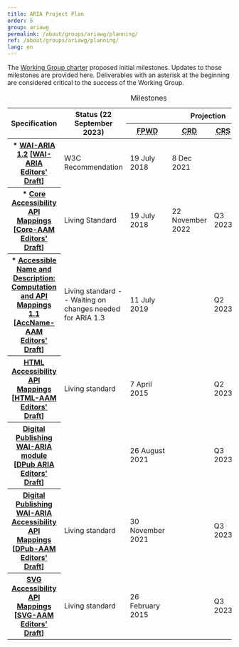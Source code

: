 ```yaml
---
title: ARIA Project Plan
order: 5
group: ariawg
permalink: /about/groups/ariawg/planning/
ref: /about/groups/ariawg/planning/
lang: en
---
```


The [Working Group charter](https://www.w3.org/WAI/ARIA/charter#milestones) proposed initial milestones. Updates to those milestones are provided here. Deliverables with an asterisk at the beginning are considered critical to the success of the Working Group.

<table>
  <caption>
    Milestones
  </caption>
  <thead>
    <tr>
      <th rowspan="2" scope="col">
        Specification
      </th>
      <th rowspan="2" scope="col">
        Status (22 September 2023)
      </th>
      <th colspan="5" scope="colgroup">
        Projection
      </th>
    </tr>
    <tr>
      <th scope="col">
        <abbr title="First Working Draft">FPWD</abbr>
      </th>
      <th scope="col">
        <abbr title="Candidate Recommendation Draft">CRD</abbr>
      </th>
      <th>
        <abbr title="Candidate Recommendation Snapshot">CRS</abbr>
      </th>
      <th scope="col">
        <abbr title="Proposed Recommendation">PR</abbr>
      </th>
      <th scope="col">
        <abbr title="Recommendation">Rec</abbr>
      </th>
    </tr>
  </thead>
  <tbody>
    <tr>
      <th>
        * <a href="https://www.w3.org/TR/wai-aria-1.2/">WAI-ARIA 1.2</a> [<a href="http://w3c.github.io/aria/">WAI-ARIA Editors' Draft</a>]
      </th>
      <td>
        W3C Recommendation
      </td>
      <td>
        19 July 2018
      </td>
      <td>
        8 Dec 2021
      </td>
      <td></td>
      <td>
        28 March 2023
      </td>
      <td>
        6 June 2023
      </td>
    </tr>
    <tr>
      <th>
        * <a href="https://www.w3.org/TR/core-aam-1.2/">Core Accessibility API Mappings</a> [<a href="http://w3c.github.io/aria/core-aam/core-aam.html">Core-AAM Editors' Draft</a>]
      </th>
      <td>
        Living Standard
      </td>
      <td>
        19 July 2018
      </td>
      <td>
        22 November 2022
      </td>
      <td>
        Q3 2023
      </td>
      <td></td>
      <td></td>
    </tr>
    <tr>
      <th>
        * <a href="https://www.w3.org/TR/accname-aam-1.1/">Accessible Name and Description: Computation and API Mappings 1.1</a> [<a href="http://w3c.github.io/aria/accname-aam/accname-aam.html">AccName-AAM Editors' Draft</a>]
      </th>
      <td>
        Living standard -- Waiting on changes needed for ARIA 1.3
      </td>
      <td>
        11 July 2019
      </td>
      <td></td>
      <td>
        Q2 2023
      </td>
      <td></td>
      <td></td>
    </tr>
    <tr>
      <th>
        <a href="https://www.w3.org/TR/html-aam-1.0/">HTML Accessibility API Mappings</a> [<a href="http://w3c.github.io/aria/html-aam/html-aam.html">HTML-AAM Editors' Draft</a>]
      </th>
      <td>
        Living standard
      </td>
      <td>
        7 April 2015
      </td>
      <td></td>
      <td>
        Q2 2023
      </td>
      <td></td>
      <td></td>
    </tr>
    <tr>
      <th>
        <a href="https://www.w3.org/TR/dpub-aria-1.0/">Digital Publishing WAI-ARIA module</a> [<a href="http://w3c.github.io/aria/aria/dpub.html">DPub ARIA Editors' Draft</a>]
      </th>
      <td></td>
      <td>
        26 August 2021
      </td>
      <td></td>
      <td>
        Q3 2023
      </td>
      <td></td>
      <td></td>
    </tr>
    <tr>
      <th>
        <a href="https://www.w3.org/TR/dpub-aam-1.0/">Digital Publishing WAI-ARIA Accessibility API Mappings</a> [<a href="http://w3c.github.io/aria/dpub-aam/dpub-aam.html">DPub-AAM Editors' Draft</a>]
      </th>
      <td>
        Living standard
      </td>
      <td>
        30 November 2021
      </td>
      <td></td>
      <td>
        Q3 2023
      </td>
      <td></td>
      <td></td>
    </tr>
    <tr>
      <th>
        <a href="https://www.w3.org/TR/svg-aam-1.0/">SVG Accessibility API Mappings</a> [<a href="http://w3c.github.io/aria/svg-aam/svg-aam.html">SVG-AAM Editors' Draft</a>]
      </th>
      <td>
        Living standard
      </td>
      <td>
        26 February 2015
      </td>
      <td></td>
      <td>
        Q3 2023
      </td>
      <td></td>
      <td></td>
    </tr>
  </tbody>
</table>